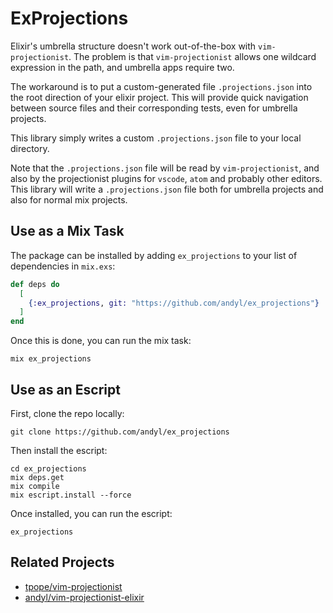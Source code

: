# ExProjections

Elixir's umbrella structure doesn't work out-of-the-box with
`vim-projectionist`.  The problem is that `vim-projectionist` allows one
wildcard expression in the path, and umbrella apps require two.

The workaround is to put a custom-generated file `.projections.json` into the
root direction of your elixir project.  This will provide quick navigation
between source files and their corresponding tests, even for umbrella projects.

This library simply writes a custom `.projections.json` file to your local
directory.

Note that the `.projections.json` file will be read by `vim-projectionist`, and
also by the projectionist plugins for `vscode`, `atom` and probably other
editors.  This library will write a `.projections.json` file both for umbrella
projects and also for normal mix projects.

## Use as a Mix Task

The package can be installed by adding `ex_projections` to your list of
dependencies in `mix.exs`:

```elixir
def deps do
  [
    {:ex_projections, git: "https://github.com/andyl/ex_projections"}
  ]
end
```

Once this is done, you can run the mix task:

    mix ex_projections

## Use as an Escript

First, clone the repo locally:

    git clone https://github.com/andyl/ex_projections

Then install the escript:

    cd ex_projections
    mix deps.get
    mix compile
    mix escript.install --force

Once installed, you can run the escript:

    ex_projections

## Related Projects

- [tpope/vim-projectionist][lnk1]
- [andyl/vim-projectionist-elixir][lnk2]

[lnk1]: https://github.com/tpope/vim-projectionist
[lnk2]: https://github.com/andyl/vim-projectionist-elixir


